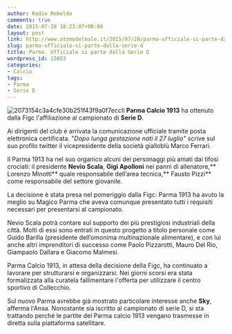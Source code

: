 ```yaml
---
author: Radio Rebelde
comments: true
date: 2015-07-28 18:23:07+00:00
layout: post
link: http://www.atomodelmale.it/2015/07/28/parma-ufficiale-si-parte-dalla-serie-d/
slug: parma-ufficiale-si-parte-dalla-serie-d
title: Parma. Ufficiale si parte dalla Serie D
wordpress_id: 15853
categories:
- Calcio
tags:
- Parma
- Serie D
---
```


![2073154c3a4cfe30b251f43f9a0f7ecc](http://www.atomodelmale.it/wp-content/uploads/2015/07/2073154c3a4cfe30b251f43f9a0f7ecc.jpg)Il **Parma Calcio 1913** ha ottenuto dalla Figc l'affiliazione al campionato di **Serie D**.

Ai dirigenti del club è arrivata la comunicazione ufficiale tramite posta elettronica certificata. "_Dopo lunga gestazione nati il 27 luglio"_ scrive sul suo profilo twitter il vicepresidente della società gialloblù Marco Ferrari.

Il Parma 1913 ha nel suo organico alcuni dei personaggi più amati dai tifosi crociati: il presidente **Nevio Scala**, **Gigi Apolloni** nei panni di allenatore,** Lorenzo Minotti** quale responsabile dell’area tecnica,** Fausto Pizzi** come responsabile del settore giovanile.



La decisione è stata presa nel pomeriggio dalla Figc: Parma 1913 ha avuto la meglio su Magico Parma che aveva comunque presentato tutti i requisiti necessari per presentarsi al campionato.

Nevio Scala potrà contare sul supporto dei più prestigiosi industriali della città. Molti di essi sono entrati in questo progetto a titolo personale come Guido Barilla (presidente dell’omonima multinazionale alimentare), e con lui anche altri imprenditori di successo come Paolo Pizzarotti, Mauro Del Rio, Giampaolo Dallara e Giacomo Malmesi.

Parma Calcio 1913, in attesa della decisione della Figc, ha continuato a lavorare per strutturarsi e organizzarsi. Nei giorni scorsi era stata formalizzata alla curatela fallimentare l'offerta per utilizzare il centro sportivo di Collecchio.

Sul nuovo Parma avrebbe già mostrato particolare interesse anche **Sky**, afferma l'Ansa. Nonostante sia iscritto al campionato di serie D, si sta trattando perché le partite del Parma calcio 1913 vengano trasmesse in diretta sulla piattaforma satellitare.
